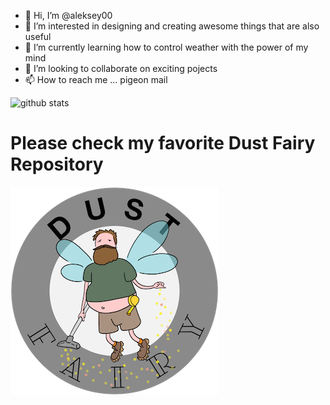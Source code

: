 <!--![github stats](https://github-readme-stats.vercel.app/api?username=aleksey00)-->
- 👋 Hi, I’m @aleksey00
- 👀 I’m interested in designing and creating awesome things that are also useful
- 🌱 I’m currently learning how to control weather with the power of my mind
- 💞️ I’m looking to collaborate on exciting pojects
- 📫 How to reach me ... pigeon mail


![github stats](https://github-readme-stats.vercel.app/api?username=aleksey00)

# Please check my favorite Dust Fairy Repository

![[Dust Fairy Logo](https://github.com/aleksey00/dust-fairy)](https://raw.githubusercontent.com/aleksey00/dust-fairy/main/Dust-Fairy-min-333.png)

<!---
aleksey00/aleksey00 is a ✨ special ✨ repository because its `README.md` (this file) appears on your GitHub profile.
You can click the Preview link to take a look at your changes.
--->
